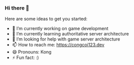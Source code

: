 ### Hi there 👋

Here are some ideas to get you started:

- 🔭 I’m currently working on game development
- 🌱 I’m currently learning authoritative server architecture
- 🤔 I’m looking for help with game server architecture
- 📫 How to reach me: https://congcoi123.dev
- 😄 Pronouns: Kong
- ⚡ Fun fact: :)
